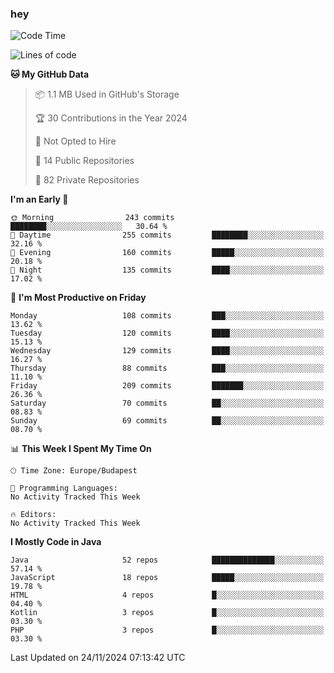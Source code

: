 ### hey

<!--START_SECTION:waka-->
![Code Time](http://img.shields.io/badge/Code%20Time-1%2C037%20hrs%202%20mins-blue)

![Lines of code](https://img.shields.io/badge/From%20Hello%20World%20I%27ve%20Written-1.1%20million%20lines%20of%20code-blue)

**🐱 My GitHub Data** 

> 📦 1.1 MB Used in GitHub's Storage 
 > 
> 🏆 30 Contributions in the Year 2024
 > 
> 🚫 Not Opted to Hire
 > 
> 📜 14 Public Repositories 
 > 
> 🔑 82 Private Repositories 
 > 
**I'm an Early 🐤** 

```text
🌞 Morning                243 commits         ████████░░░░░░░░░░░░░░░░░   30.64 % 
🌆 Daytime                255 commits         ████████░░░░░░░░░░░░░░░░░   32.16 % 
🌃 Evening                160 commits         █████░░░░░░░░░░░░░░░░░░░░   20.18 % 
🌙 Night                  135 commits         ████░░░░░░░░░░░░░░░░░░░░░   17.02 % 
```
📅 **I'm Most Productive on Friday** 

```text
Monday                   108 commits         ███░░░░░░░░░░░░░░░░░░░░░░   13.62 % 
Tuesday                  120 commits         ████░░░░░░░░░░░░░░░░░░░░░   15.13 % 
Wednesday                129 commits         ████░░░░░░░░░░░░░░░░░░░░░   16.27 % 
Thursday                 88 commits          ███░░░░░░░░░░░░░░░░░░░░░░   11.10 % 
Friday                   209 commits         ███████░░░░░░░░░░░░░░░░░░   26.36 % 
Saturday                 70 commits          ██░░░░░░░░░░░░░░░░░░░░░░░   08.83 % 
Sunday                   69 commits          ██░░░░░░░░░░░░░░░░░░░░░░░   08.70 % 
```


📊 **This Week I Spent My Time On** 

```text
🕑︎ Time Zone: Europe/Budapest

💬 Programming Languages: 
No Activity Tracked This Week

🔥 Editors: 
No Activity Tracked This Week
```

**I Mostly Code in Java** 

```text
Java                     52 repos            ██████████████░░░░░░░░░░░   57.14 % 
JavaScript               18 repos            █████░░░░░░░░░░░░░░░░░░░░   19.78 % 
HTML                     4 repos             █░░░░░░░░░░░░░░░░░░░░░░░░   04.40 % 
Kotlin                   3 repos             █░░░░░░░░░░░░░░░░░░░░░░░░   03.30 % 
PHP                      3 repos             █░░░░░░░░░░░░░░░░░░░░░░░░   03.30 % 
```




 Last Updated on 24/11/2024 07:13:42 UTC
<!--END_SECTION:waka-->
